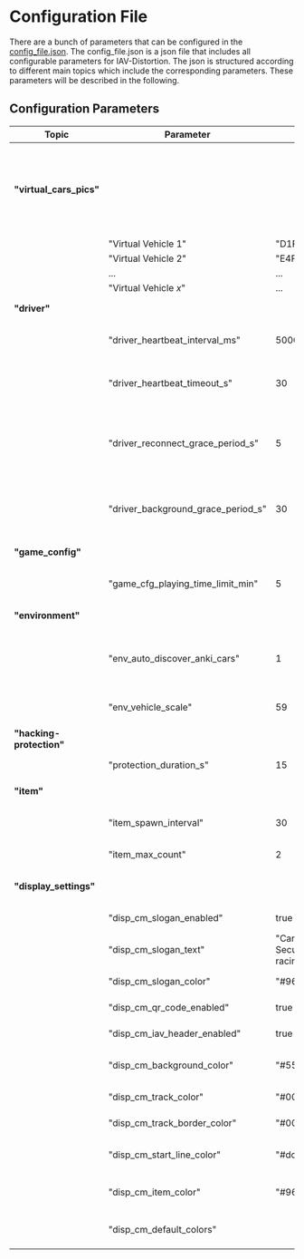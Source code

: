 # Configuration File
There are a bunch of parameters that can be configured in the [config_file.json](../../src/config_file.json).
The config_file.json is a json file that includes all configurable parameters for IAV-Distortion.
The json is structured according to different main topics which include the corresponding parameters.
These parameters will be described in the following.

## Configuration Parameters

| Topic                    | Parameter                          | Default value                                                       | type  | Description                                                                                                                                                                                        |
|--------------------------|------------------------------------|---------------------------------------------------------------------|-------|----------------------------------------------------------------------------------------------------------------------------------------------------------------------------------------------------|
| **"virtual_cars_pics"**  |                                    |                                                                     |       | **Contains dictionary of {`virtual_vehicle_id`: `image_name`}. Images have to be placed in `static/images/Virtual_Vehicles`. No limit for max images. But make sure to use correct vehicle id's!** |
|                          | "Virtual Vehicle 1"                | "D1FFAF51CB30_top.webp"                                             | str   | Image file name                                                                                                                                                                                    |
|                          | "Virtual Vehicle 2"                | "E4FD708CB27D_top.webp"                                             | str   | Image file name                                                                                                                                                                                    |
|                          | ...                                | ...                                                                 | str   | Image file name                                                                                                                                                                                    |
|                          | "Virtual Vehicle _x_"              | ...                                                                 | str   | Image file name                                                                                                                                                                                    |
| **"driver"**             |                                    |                                                                     |       | **Parameters regarding the driver ui.**                                                                                                                                                            |
|                          | "driver_heartbeat_interval_ms"     | 5000                                                                | int   | Interval in ms used to send a heartbeat from a driver ui client to the server.                                                                                                                     |
|                          | "driver_heartbeat_timeout_s"       | 30                                                                  | int   | Time after which a player gets removed from the game if the server didn't received a heartbeat from the client.                                                                                    |
|                          | "driver_reconnect_grace_period_s"  | 5                                                                   | int   | If disconnected player reconnects to the server in this period after disconnecting, the player will remain in the game. Otherwise the player will be removed from the game.                        |
|                          | "driver_background_grace_period_s" | 30                                                                  | int   | Period until a player will be removed from the game because he navigated away from the driver ui, to prevent inactive players remain in the game.                                                  |
| **"game_config"**        |                                    |                                                                     |       | **Parameters regarding the game configuration.**                                                                                                                                                   |
|                          | "game_cfg_playing_time_limit_min"  | 5                                                                   | int   | Period until a player will be removed from the game, because of his playing time.                                                                                                                  |
| **"environment"**        |                                    |                                                                     |       | **Parameters regarding the game environment**                                                                                                                                                      |
|                          | "env_auto_discover_anki_cars"      | 1                                                                   | bool  | If True, the system scans periodically for Anki cars and automatically connects to them if they are **not placed on the charger**.                                                                 |
|                          | "env_vehicle_scale"                | 59                                                                  | float | Scale of the model cars (length_real_car / length_model_car)                                                                                                                                       |
| **"hacking-protection"** |                                    |                                                                     |       | **Parameters to configure the item hacking-protection**                                                                                                                                            |
|                          | "protection_duration_s"                 | 15                                                                  | int   | Duration how long the protection is activated.                                                                                                                                                     |
| **"item"**               |                                    |                                                                     |       | **Parameters to configure the collectable items on the track.**                                                                                                                                    |
|                          | "item_spawn_interval"              | 30                                                                  | int   | Interval how fast the items respawn after they were collected.                                                                                                                                     |
|                          | "item_max_count"                   | 2                                                                   | int   | Number of items which can appear on the track.                                                                                                                                                     |
| **"display_settings"**   |                                    |                                                                     |       | **Settings to configure the appearance of the user interfaces**                                                                                                                                    |
|                          | "disp_cm_slogan_enabled"           | true                                                                | bool  | If true, the slogan will be displayed on the car map.                                                                                                                                              |
|                          | "disp_cm_slogan_text"              | "Can it be Safe without Security? - Find out while racing with us!" | str   | Text of the slogan that can be displayed on the car map.                                                                                                                                           |
|                          | "disp_cm_slogan_color"             | "#96e7ff"                                                           | str   | Hex color code, that defines the color of the slogan.                                                                                                                                              |
|                          | "disp_cm_qr_code_enabled"          | true                                                                | bool  | If true the qr codes are displayed on the car map.                                                                                                                                                 |
|                          | "disp_cm_iav_header_enabled"       | true                                                                | bool  | If true the IAV header will be displayed on top of the car_map                                                                                                                                     |
|                          | "disp_cm_background_color"         | "#5500b4"                                                           | str   | Hex color code, that defines the background color of the canvas behind the track.                                                                                                                  |
|                          | "disp_cm_track_color"              | "#001a54"                                                           | str   | Hex color code, that defines the color of the track.                                                                                                                                               |
|                          | "disp_cm_track_border_color"       | "#001a54"                                                           | str   | Hex color code, that defines the color of the track borders.                                                                                                                                       |
|                          | "disp_cm_start_line_color"         | "#dc46f3"                                                           | str   | Hex color code, that defines the color of the start- and finish-line.                                                                                                                              |
|                          | "disp_cm_item_color"               | "#96e7ff"                                                           | str   | Hex color code, that defines the color of the items that appear on the track.                                                                                                                      |
|                          | "disp_cm_default_colors"           |                                                                     | dict  | Dict of color configuration paramters from above, storing the default values.                                                                                                                   |

